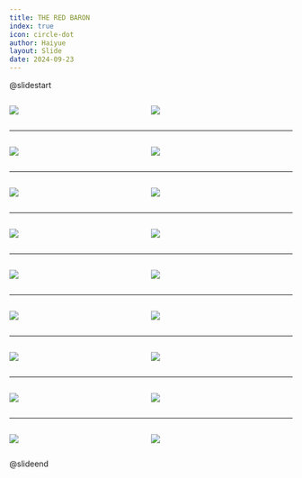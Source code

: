 ```yaml
---
title: THE RED BARON
index: true
icon: circle-dot
author: Haiyue
layout: Slide
date: 2024-09-23
---
```

 
@slidestart

<div style="display:flex">
<div style="flex:1">

![](/reading/english/Level-W/THE%20RED%20BARON/001.webp)
</div>
<div style="flex:1">

![](/reading/english/Level-W/THE%20RED%20BARON/002.webp)
</div>
</div>

---

<div style="display:flex">
<div style="flex:1">

![](/reading/english/Level-W/THE%20RED%20BARON/003.webp)
</div>
<div style="flex:1">

![](/reading/english/Level-W/THE%20RED%20BARON/004.webp)
</div>
</div>

---

<div style="display:flex">
<div style="flex:1">

![](/reading/english/Level-W/THE%20RED%20BARON/005.webp)
</div>
<div style="flex:1">

![](/reading/english/Level-W/THE%20RED%20BARON/006.webp)
</div>
</div>

---

<div style="display:flex">
<div style="flex:1">

![](/reading/english/Level-W/THE%20RED%20BARON/007.webp)
</div>
<div style="flex:1">

![](/reading/english/Level-W/THE%20RED%20BARON/008.webp)
</div>
</div>

---

<div style="display:flex">
<div style="flex:1">

![](/reading/english/Level-W/THE%20RED%20BARON/009.webp)
</div>
<div style="flex:1">

![](/reading/english/Level-W/THE%20RED%20BARON/010.webp)
</div>
</div>

---

<div style="display:flex">
<div style="flex:1">

![](/reading/english/Level-W/THE%20RED%20BARON/011.webp)
</div>
<div style="flex:1">

![](/reading/english/Level-W/THE%20RED%20BARON/012.webp)
</div>
</div>

---

<div style="display:flex">
<div style="flex:1">

![](/reading/english/Level-W/THE%20RED%20BARON/013.webp)
</div>
<div style="flex:1">

![](/reading/english/Level-W/THE%20RED%20BARON/014.webp)
</div>
</div>

---

<div style="display:flex">
<div style="flex:1">

![](/reading/english/Level-W/THE%20RED%20BARON/015.webp)
</div>
<div style="flex:1">

![](/reading/english/Level-W/THE%20RED%20BARON/016.webp)
</div>
</div>

---

<div style="display:flex">
<div style="flex:1">

![](/reading/english/Level-W/THE%20RED%20BARON/017.webp)
</div>
<div style="flex:1">

![](/reading/english/Level-W/THE%20RED%20BARON/018.webp)
</div>
</div>

@slideend